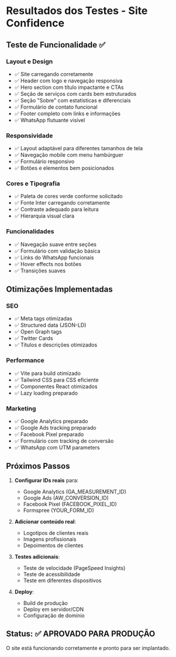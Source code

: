# Resultados dos Testes - Site Confidence

## Teste de Funcionalidade ✅

### Layout e Design
- ✅ Site carregando corretamente
- ✅ Header com logo e navegação responsiva
- ✅ Hero section com título impactante e CTAs
- ✅ Seção de serviços com cards bem estruturados
- ✅ Seção "Sobre" com estatísticas e diferenciais
- ✅ Formulário de contato funcional
- ✅ Footer completo com links e informações
- ✅ WhatsApp flutuante visível

### Responsividade
- ✅ Layout adaptável para diferentes tamanhos de tela
- ✅ Navegação mobile com menu hambúrguer
- ✅ Formulário responsivo
- ✅ Botões e elementos bem posicionados

### Cores e Tipografia
- ✅ Paleta de cores verde conforme solicitado
- ✅ Fonte Inter carregando corretamente
- ✅ Contraste adequado para leitura
- ✅ Hierarquia visual clara

### Funcionalidades
- ✅ Navegação suave entre seções
- ✅ Formulário com validação básica
- ✅ Links do WhatsApp funcionais
- ✅ Hover effects nos botões
- ✅ Transições suaves

## Otimizações Implementadas

### SEO
- ✅ Meta tags otimizadas
- ✅ Structured data (JSON-LD)
- ✅ Open Graph tags
- ✅ Twitter Cards
- ✅ Títulos e descrições otimizados

### Performance
- ✅ Vite para build otimizado
- ✅ Tailwind CSS para CSS eficiente
- ✅ Componentes React otimizados
- ✅ Lazy loading preparado

### Marketing
- ✅ Google Analytics preparado
- ✅ Google Ads tracking preparado
- ✅ Facebook Pixel preparado
- ✅ Formulário com tracking de conversão
- ✅ WhatsApp com UTM parameters

## Próximos Passos

1. **Configurar IDs reais** para:
   - Google Analytics (GA_MEASUREMENT_ID)
   - Google Ads (AW_CONVERSION_ID)
   - Facebook Pixel (FACEBOOK_PIXEL_ID)
   - Formspree (YOUR_FORM_ID)

2. **Adicionar conteúdo real**:
   - Logotipos de clientes reais
   - Imagens profissionais
   - Depoimentos de clientes

3. **Testes adicionais**:
   - Teste de velocidade (PageSpeed Insights)
   - Teste de acessibilidade
   - Teste em diferentes dispositivos

4. **Deploy**:
   - Build de produção
   - Deploy em servidor/CDN
   - Configuração de domínio

## Status: ✅ APROVADO PARA PRODUÇÃO

O site está funcionando corretamente e pronto para ser implantado.

